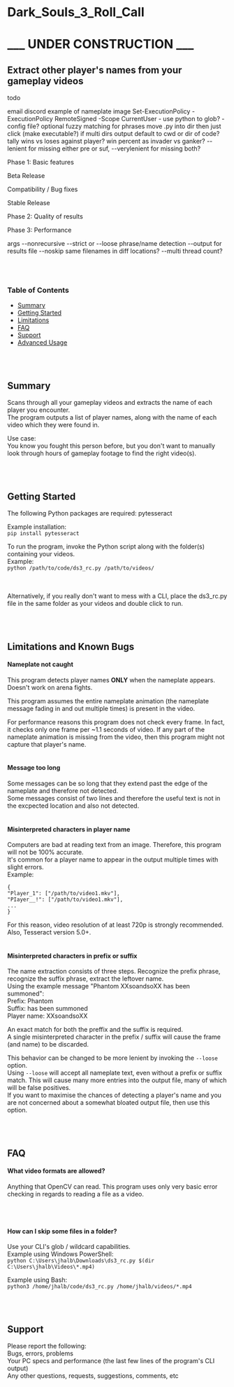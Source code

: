 # Dark_Souls_3_Roll_Call

# ___ UNDER CONSTRUCTION ___

## Extract other player's names from your gameplay videos


todo

email
discord
example of nameplate image
Set-ExecutionPolicy -ExecutionPolicy RemoteSigned -Scope CurrentUser -
use python to glob? -
config file?
optional fuzzy matching for phrases
move .py into dir then just click (make executable?)
if multi dirs output default to cwd or dir of code?
tally wins vs loses against player? win percent as invader vs ganker?
--lenient for missing either pre or suf, --verylenient for missing both?


Phase 1:
Basic features

Beta Release

Compatibility / Bug fixes

Stable Release

Phase 2:
Quality of results

Phase 3:
Performance

args
	--nonrecursive
	--strict or --loose phrase/name detection
	--output for results file
	--noskip same filenames in diff locations?
	--multi thread count?


<br/><br/>
### Table of Contents
* [Summary](#Summary)
* [Getting Started](#Getting-Started)
* [Limitations](#Limitations)
* [FAQ](#FAQ)
* [Support](#Support)
* [Advanced Usage](/Advanced_Usage.md)


<br/><br/>
## Summary
Scans through all your gameplay videos and extracts the name of each player you encounter.\
The program outputs a list of player names, along with the name of each video which they were found in.

Use case:\
You know you fought this person before, but you don't want to manually look through hours of gameplay footage to find the right video(s).



<br/><br/>
## Getting Started
The following Python packages are required:
pytesseract

Example installation:\
`pip install pytesseract`

To run the program, invoke the Python script along with the folder(s) containing your videos.\
Example:\
`python /path/to/code/ds3_rc.py /path/to/videos/`


<br/><br/>
Alternatively, if you really don't want to mess with a CLI, place the ds3_rc.py file in the same folder as your videos and double click to run.


<br/><br/>
## Limitations and Known Bugs

#### Nameplate not caught
This program detects player names **ONLY** when the nameplate appears.
<nameplate image>
Doesn't work on arena fights.

This program assumes the entire nameplate animation (the nameplate message fading in and out multiple times) is present in the video.

For performance reasons this program does not check every frame. In fact, it checks only one frame per ~1.1 seconds of video. If any part of the nameplate animation is missing from the video, then this program might not capture that player's name.
<br/><br/>
#### Message too long 
Some messages can be so long that they extend past the edge of the nameplate and therefore not detected.\
Some messages consist of two lines and therefore the useful text is not in the excpected location and also not detected.
<br/><br/>
#### Misinterpreted characters in player name
Computers are bad at reading text from an image. Therefore, this program will not be 100% accurate.\
It's common for a player name to appear in the output multiple times with slight errors.\
Example:
```
{
"Player_1": ["/path/to/video1.mkv"],
"PIayer__!": ["/path/to/video1.mkv"],
...
}
```

For this reason, video resolution of at least 720p is strongly recommended. Also, Tesseract version 5.0+.
<br/><br/>
#### Misinterpreted characters in prefix or suffix
The name extraction consists of three steps. Recognize the prefix phrase, recognize the suffix phrase, extract the leftover name.\
Using the example message "Phantom XXsoandsoXX has been summoned":\
Prefix: Phantom\
Suffix: has been summoned\
Player name: XXsoandsoXX

An exact match for both the preffix and the suffix is required. \
A single misinterpreted character in the prefix / suffix will cause the frame (and name) to be discarded.

This behavior can be changed to be more lenient by invoking the `--loose` option.\
Using `--loose` will accept all nameplate text, even without a prefix or suffix match. This will cause many more entries into the output file, many of which will be false positives.\
If you want to maximise the chances of detecting a player's name and you are not concerned about a somewhat bloated output file, then use this option.


<br/><br/>
## FAQ

#### What video formats are allowed?
Anything that OpenCV can read. This program uses only very basic error checking in regards to reading a file as a video.

	
<br/><br/>
#### How can I skip some files in a folder?
Use your CLI's glob / wildcard capabilities.\
Example using Windows PowerShell:\
`python C:\Users\jhalb\Downloads\ds3_rc.py $(dir C:\Users\jhalb\Videos\*.mp4)`

Example using Bash:\
`python3 /home/jhalb/code/ds3_rc.py /home/jhalb/videos/*.mp4`



<br/><br/>
## Support
Please report the following:\
Bugs, errors, problems\
Your PC specs and performance (the last few lines of the program's CLI output)\
Any other questions, requests, suggestions, comments,  etc


<br/><br/>


























